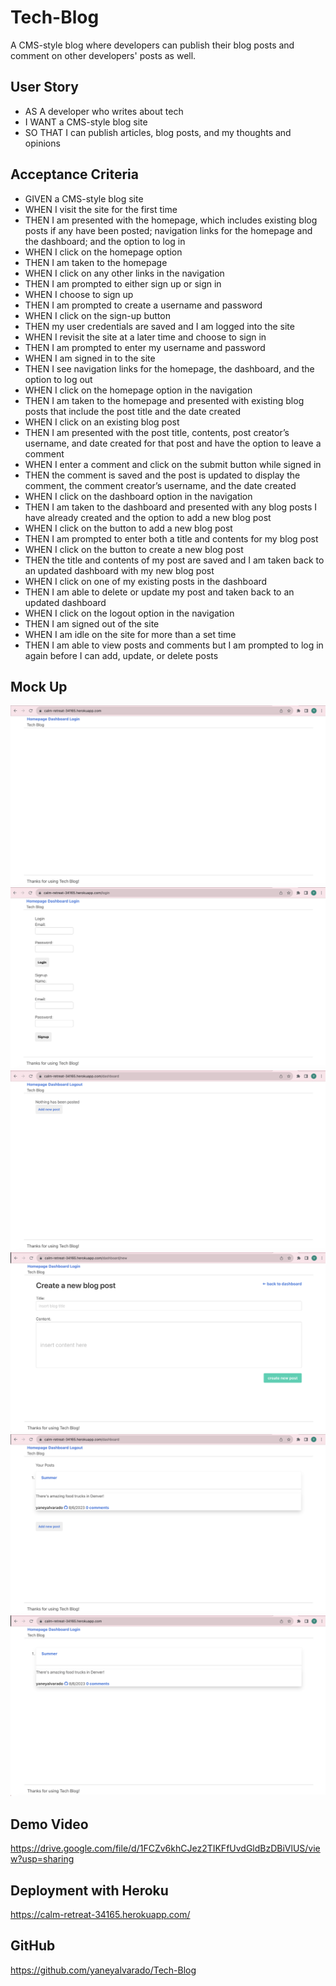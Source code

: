 # Tech-Blog
A CMS-style blog where developers can publish their blog posts and comment on other developers' posts as well.

## User Story
- AS A developer who writes about tech
- I WANT a CMS-style blog site
- SO THAT I can publish articles, blog posts, and my thoughts and opinions

## Acceptance Criteria
- GIVEN a CMS-style blog site
- WHEN I visit the site for the first time
- THEN I am presented with the homepage, which includes existing blog posts if any have been posted; navigation links for the homepage and the dashboard; and the option to log in
- WHEN I click on the homepage option
- THEN I am taken to the homepage
- WHEN I click on any other links in the navigation
- THEN I am prompted to either sign up or sign in
- WHEN I choose to sign up
- THEN I am prompted to create a username and password
- WHEN I click on the sign-up button
- THEN my user credentials are saved and I am logged into the site
- WHEN I revisit the site at a later time and choose to sign in
- THEN I am prompted to enter my username and password
- WHEN I am signed in to the site
- THEN I see navigation links for the homepage, the dashboard, and the option to log out
- WHEN I click on the homepage option in the navigation
- THEN I am taken to the homepage and presented with existing blog posts that include the post title and the date created
- WHEN I click on an existing blog post
- THEN I am presented with the post title, contents, post creator’s username, and date created for that post and have the option to leave a comment
- WHEN I enter a comment and click on the submit button while signed in
- THEN the comment is saved and the post is updated to display the comment, the comment creator’s username, and the date created
- WHEN I click on the dashboard option in the navigation
- THEN I am taken to the dashboard and presented with any blog posts I have already created and the option to add a new blog post
- WHEN I click on the button to add a new blog post
- THEN I am prompted to enter both a title and contents for my blog post
- WHEN I click on the button to create a new blog post
- THEN the title and contents of my post are saved and I am taken back to an updated dashboard with my new blog post
- WHEN I click on one of my existing posts in the dashboard
- THEN I am able to delete or update my post and taken back to an updated dashboard
- WHEN I click on the logout option in the navigation
- THEN I am signed out of the site
- WHEN I am idle on the site for more than a set time
- THEN I am able to view posts and comments but I am prompted to log in again before I can add, update, or delete posts

## Mock Up
![tech-blog](./public/assets/Homepage-Techblog.png)
![tech-blog](./public/assets/Login-TechBlog.png)
![tech-blog](./public/assets/Dashboard-Techblog.png)
![tech-blog](./public/assets/CreateNewPost-Techblog.png)
![tech-blog](./public/assets/PostCreated-Techblog.png)
![tech-blog](./public/assets/Logout-Techblog.png)

## Demo Video
https://drive.google.com/file/d/1FCZv6khCJez2TIKFfUvdGldBzDBiVlUS/view?usp=sharing

## Deployment with Heroku
https://calm-retreat-34165.herokuapp.com/

## GitHub
https://github.com/yaneyalvarado/Tech-Blog